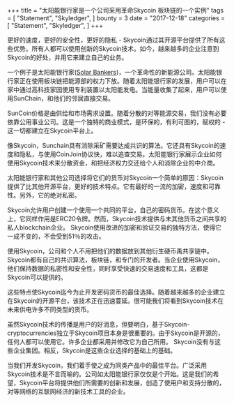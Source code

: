+++
title = "太阳能银行家是一个公司采用革命Skycoin 板块链的一个实例"
tags = [
    "Statement",
    "Skyledger",
]
bounty = 3
date = "2017-12-18"
categories = [
    "Statement",
    "Skyledger",
]
+++

更好的速度，更好的安全性，更好的隐私 - Skycoin通过其开源平台提供了所有这些优势。所有人都可以使用创新的Skycoin技术。如今，越来越多的企业注意到Skycoin的好处，并用它来建立自己的业务。

一个例子是太阳能银行家([Solar Bankers](https://solarbankers.com/))，一个革命性的新能源公司。太阳能银行家正在使用板块链把能源部的权力下放。随着太阳能银行家的发展，用户可以在家中通过高科技家园使用专利装置以太阳能发电。当能量收集了起来，用户可以使用SunChain，和他们的邻居直接交易。

SunCoin价格是由供给和市场需求设置。随着分散的对等能源交易，我们没有必要依靠公用事业公司。这是一个独特的商业模式，是环保的，有利可图的，赋权的 - 这一切都建立在Skycoin平台上。

像Skycoin，Sunchain具有消除采矿需要达成共识的算法。它还具有Skycoin的速度和隐私，与使用CoinJoin协议快，难以追查交易。太阳能银行家展示企业如何使用Skycoin技术来分散资金，和把经济权力交还给个人和消除企业的中介商。

太阳能银行家和其他公司选择将它们的货币对Skycoin一个简单的原因：Skycoin提供了比其他开源平台，更好的技术特点。它有最好的一流的加密，速度和可靠性。另外，它的绝对私密。

Skycoin允许用户创建一个使用一个共同的平台，自己的密码货币。在这个意义上，它同样作用是ERC20令牌。然而，Skycoin技术提供与未其他货币之间共享的私人blockchain企业。 Skycoin使用改进的加密和验证交易的独特方法，使得它一成不变的，不会受到51％的攻击。

使用Skycoin，公司和个人不用把他们的数据放到其他衍生硬币禹共享链中。 Skycoin都有自己的共识算法，板块链，和专门的开发者。当企业使用Skycoin，他们保持数据的私密性和安全性，同时享受快速的交易速度和工具，这都是Skycoin可以提供的。

这些特点使Skycoin迄今为止开发密码货币的最佳选择。随着越来越多的企业建立在Skycoin的开源平台，该技术正在迅速蔓延。很可能我们将看到Skycoin技术在未来供电许多不同类型的货币。
 
虽然Skycoin技术的传播是用户的好消息，但要明白，基于Skycoin-cryptocurrencies独立于Skycoin项目本身是很重要的。由于Skycoin是开源的，任何人都可以使用它。许多企业都采用并修改它为自己所用。 Skycoin没有与这些企业集团。相反，Skycoin是这些企业选择的基础上的基础。

当我们开发Skycoin，我们着手使之成为同类产品中的最佳平台。广泛采用Skycoin技术是不言而喻的。公司如太阳能银行家仅仅是个开始。这是我们的希望，Skycoin平台将提供他们所需要的创新和发展，创造了使用户和支持分散的，对等网络的互联网经济的新技术工具的企业。
